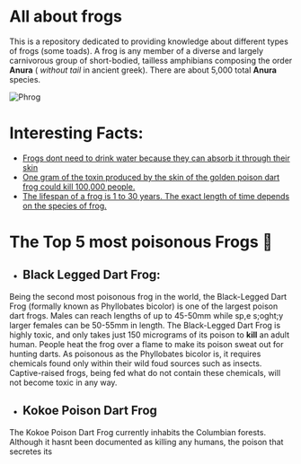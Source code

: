 # All about frogs
This is a repository dedicated to providing knowledge about different types of frogs (some toads). A frog is any member of a diverse and largely carnivorous group of short-bodied, tailless amphibians composing the order **Anura** ( *without tail* in ancient greek). There are about 5,000 total **Anura** species. 


![Phrog](https://i.kym-cdn.com/photos/images/newsfeed/001/488/258/74e.gif)

# Interesting Facts:
- [Frogs dont need to drink water because they can absorb it through their skin](https://onekindplanet.org/animal/frog/)
- [One gram of the toxin produced by the skin of the golden poison dart frog could kill 100,000 people.](https://www.smithsonianmag.com/science-nature/14-fun-facts-about-frogs-180947089/)
- [The lifespan of a frog is 1 to 30 years. The exact length of time depends on the species of frog.](http://justfunfacts.com/interesting-facts-about-frogs/)

# The Top 5 most poisonous Frogs :frog:

- ## Black Legged Dart Frog:
Being the second most poisonous frog in the world, the Black-Legged Dart Frog (formally known as Phyllobates bicolor) is one of the largest poison dart frogs. Males can reach lengths of up to 45-50mm while sp,e s;oght;y larger females can be 50-55mm in length. The Black-Legged Dart Frog is highly toxic, and only takes just 150 micrograms of its poison to __kill__ an adult human. People heat the frog over a flame to make its poison sweat out for hunting darts. As poisonous as the Phyllobates bicolor is, it requires chemicals found only within their wild foud sources such as insects. Captive-raised frogs, being fed what do not contain these chemicals, will not become toxic in any way.
- ## Kokoe Poison Dart Frog 
The Kokoe Poison Dart Frog currently inhabits the Columbian forests. Although it hasnt been documented as killing any humans, the poison that secretes its 
